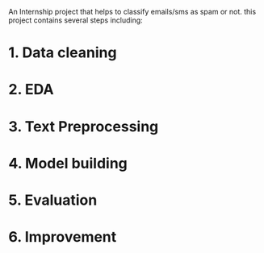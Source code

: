 An Internship project that helps to classify emails/sms as spam or not.
this project contains several steps including:
# 1. Data cleaning
# 2. EDA
# 3. Text Preprocessing
# 4. Model building
# 5. Evaluation
# 6. Improvement
